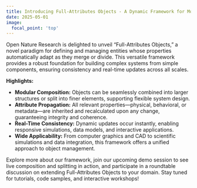 ```yaml
---
title: Introducing Full-Attributes Objects - A Dynamic Framework for Modular Object Modeling
date: 2025-05-01
image:
  focal_point: 'top'
---
```


Open Nature Research is delighted to unveil “Full-Attributes Objects,” a novel paradigm for defining and managing entities whose properties automatically adapt as they merge or divide. This versatile framework provides a robust foundation for building complex systems from simple components, ensuring consistency and real-time updates across all scales.

<!--more-->

**Highlights:**

- **Modular Composition:** Objects can be seamlessly combined into larger structures or split into finer elements, supporting flexible system design.
- **Attribute Propagation:** All relevant properties—physical, behavioral, or metadata—are inherited and recalculated upon any change, guaranteeing integrity and coherence.
- **Real-Time Consistency:** Dynamic updates occur instantly, enabling responsive simulations, data models, and interactive applications.
- **Wide Applicability:** From computer graphics and CAD to scientific simulations and data integration, this framework offers a unified approach to object management.

Explore more about our framework, join our upcoming demo session to see live composition and splitting in action, and participate in a roundtable discussion on extending Full-Attributes Objects to your domain. Stay tuned for tutorials, code samples, and interactive workshops!


